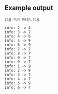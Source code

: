 ## Example output

`zig run main.zig`

```
info: 2 -> 4
info: 3 -> 7
info: 4 -> 6
info: 5 -> 9
info: 6 -> 9
info: 7 -> 7
info: 8 -> 7
info: 9 -> 7
info: 0 -> 7
info: 1 -> 9
info: 2 -> 9
info: 3 -> 7
info: 4 -> 7
info: 5 -> 9
info: 6 -> 7
```
